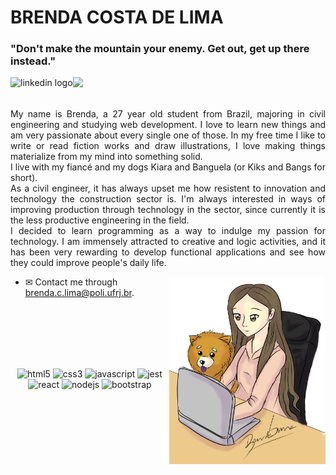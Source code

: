 <h1> BRENDA COSTA DE LIMA </h1>
<h3> "Don't make the mountain your enemy. Get out, get up there instead." </h3>

<a href="https://www.linkedin.com/in/brendalima/">
  <img align="left" alt="linkedin logo" height="35px" src="https://cdn.iconscout.com/icon/free/png-256/linkedin-53-227912.png" />
</a>

![](https://komarev.com/ghpvc/?username=brendalima)
<br />
<br />

<p style='text-align: justify;'>  My name is Brenda, a 27 year old student from Brazil, majoring in civil engineering and studying web development. I love to learn new things and am very passionate about every single one of those. In my free time I like to write or read fiction works and draw illustrations, I love making things materialize from my mind into something solid.<br />
  I live with my fiancé and my dogs Kiara and Banguela (or Kiks and Bangs for short).<br />
  As a civil engineer, it has always upset me how resistent to innovation and technology the construction sector is. I'm always interested in ways of improving production through technology in the sector, since currently it is the less productive engineering in the field. <br />
  I decided to learn programming as a way to indulge my passion for technology. I am immensely attracted to creative and logic activities, and it has been very rewarding to develop functional applications and see how they could improve people's daily life.
</p>

<img align="right" alt="illustration girl on the laptop with a chow-chow dog" height="300px" src="/github-signed.png" />


- ✉ Contact me through brenda.c.lima@poli.ufrj.br.

<br />

<br />

<br />

<br />

<br />
<p align="center">
  <img src="https://cdn.iconscout.com/icon/free/png-256/html5-20-734983.png" alt="html5" width="40" height="40"/>
  <img src="https://cdn.iconscout.com/icon/free/png-256/css-2749248-2284638.png" alt="css3" width="40" height="40"/>
  <img src="https://cdn.iconscout.com/icon/free/png-256/javascript-2336958-1982839.png" alt="javascript" width="40" height="40"/>
  <img src="https://i.postimg.cc/fWjjrBsk/jestlogo.png" alt="jest" width="40" height="40" />
  <img src="https://cdn.iconscout.com/icon/free/png-256/react-native-555397.png" alt="react" width="40" height="40"/>
  <img src="https://www.shareicon.net/data/256x256/2016/06/19/603784_nodejs_512x512.png" alt="nodejs" width="40" height="40"/>
  <img src="https://www.shareicon.net/data/2016/06/20/606737_black_256x256.png" alt="bootstrap" width="40" height="40"/>
</p>
<br />
